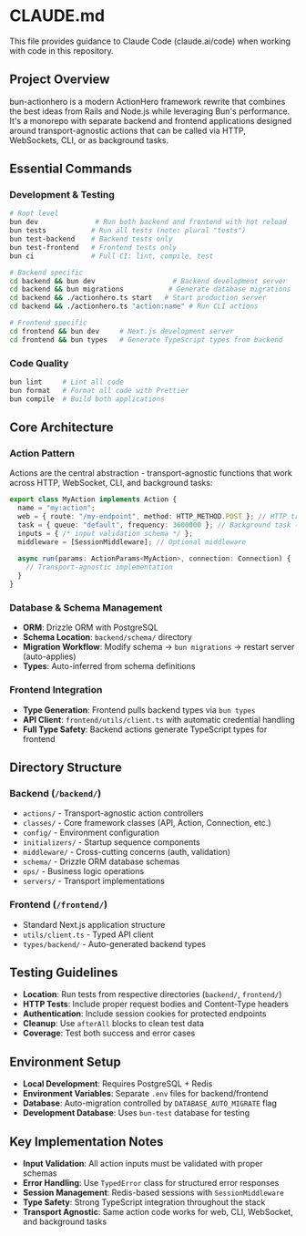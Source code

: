 # CLAUDE.md

This file provides guidance to Claude Code (claude.ai/code) when working with code in this repository.

## Project Overview

bun-actionhero is a modern ActionHero framework rewrite that combines the best ideas from Rails and Node.js while leveraging Bun's performance. It's a monorepo with separate backend and frontend applications designed around transport-agnostic actions that can be called via HTTP, WebSockets, CLI, or as background tasks.

## Essential Commands

### Development & Testing
```bash
# Root level
bun dev              # Run both backend and frontend with hot reload
bun tests           # Run all tests (note: plural "tests")
bun test-backend    # Backend tests only
bun test-frontend   # Frontend tests only
bun ci              # Full CI: lint, compile, test

# Backend specific
cd backend && bun dev                   # Backend development server
cd backend && bun migrations           # Generate database migrations
cd backend && ./actionhero.ts start   # Start production server
cd backend && ./actionhero.ts "action:name" # Run CLI actions

# Frontend specific
cd frontend && bun dev     # Next.js development server
cd frontend && bun types   # Generate TypeScript types from backend
```

### Code Quality
```bash
bun lint     # Lint all code
bun format   # Format all code with Prettier
bun compile  # Build both applications
```

## Core Architecture

### Action Pattern
Actions are the central abstraction - transport-agnostic functions that work across HTTP, WebSocket, CLI, and background tasks:

```typescript
export class MyAction implements Action {
  name = "my:action";
  web = { route: "/my-endpoint", method: HTTP_METHOD.POST }; // HTTP transport
  task = { queue: "default", frequency: 3600000 }; // Background task (optional)
  inputs = { /* input validation schema */ };
  middleware = [SessionMiddleware]; // Optional middleware
  
  async run(params: ActionParams<MyAction>, connection: Connection) {
    // Transport-agnostic implementation
  }
}
```

### Database & Schema Management
- **ORM**: Drizzle ORM with PostgreSQL
- **Schema Location**: `backend/schema/` directory
- **Migration Workflow**: Modify schema → `bun migrations` → restart server (auto-applies)
- **Types**: Auto-inferred from schema definitions

### Frontend Integration
- **Type Generation**: Frontend pulls backend types via `bun types`
- **API Client**: `frontend/utils/client.ts` with automatic credential handling
- **Full Type Safety**: Backend actions generate TypeScript types for frontend

## Directory Structure

### Backend (`/backend/`)
- `actions/` - Transport-agnostic action controllers
- `classes/` - Core framework classes (API, Action, Connection, etc.)
- `config/` - Environment configuration
- `initializers/` - Startup sequence components
- `middleware/` - Cross-cutting concerns (auth, validation)
- `schema/` - Drizzle ORM database schemas
- `ops/` - Business logic operations
- `servers/` - Transport implementations

### Frontend (`/frontend/`)
- Standard Next.js application structure
- `utils/client.ts` - Typed API client
- `types/backend/` - Auto-generated backend types

## Testing Guidelines

- **Location**: Run tests from respective directories (`backend/`, `frontend/`)
- **HTTP Tests**: Include proper request bodies and Content-Type headers
- **Authentication**: Include session cookies for protected endpoints
- **Cleanup**: Use `afterAll` blocks to clean test data
- **Coverage**: Test both success and error cases

## Environment Setup

- **Local Development**: Requires PostgreSQL + Redis
- **Environment Variables**: Separate `.env` files for backend/frontend
- **Database**: Auto-migration controlled by `DATABASE_AUTO_MIGRATE` flag
- **Development Database**: Uses `bun-test` database for testing

## Key Implementation Notes

- **Input Validation**: All action inputs must be validated with proper schemas
- **Error Handling**: Use `TypedError` class for structured error responses  
- **Session Management**: Redis-based sessions with `SessionMiddleware`
- **Type Safety**: Strong TypeScript integration throughout the stack
- **Transport Agnostic**: Same action code works for web, CLI, WebSocket, and background tasks